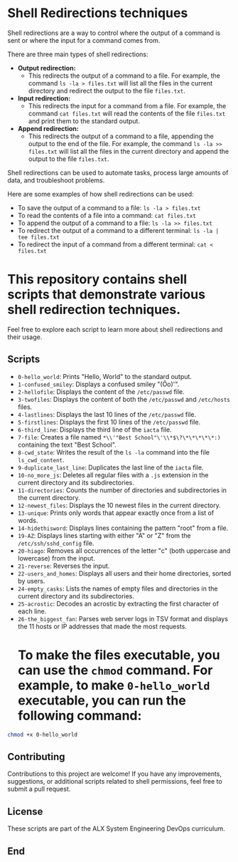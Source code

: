 # Shell Redirections techniques

Shell redirections are a way to control where the output of a command is sent or where the input for a command comes from.

There are three main types of shell redirections:

* **Output redirection:**
    * This redirects the output of a command to a file. For example, the command `ls -la > files.txt` will list all the files in the current directory and redirect the output to the file `files.txt`.
* **Input redirection:**
    * This redirects the input for a command from a file. For example, the command `cat files.txt` will read the contents of the file `files.txt` and print them to the standard output.
* **Append redirection:**
    * This redirects the output of a command to a file, appending the output to the end of the file. For example, the command `ls -la >> files.txt` will list all the files in the current directory and append the output to the file `files.txt`.

Shell redirections can be used to automate tasks, process large amounts of data, and troubleshoot problems.

Here are some examples of how shell redirections can be used:

* To save the output of a command to a file: `ls -la > files.txt`
* To read the contents of a file into a command: `cat files.txt`
* To append the output of a command to a file: `ls -la >> files.txt`
* To redirect the output of a command to a different terminal: `ls -la | tee files.txt`
* To redirect the input of a command from a different terminal: `cat < files.txt`

# This repository contains shell scripts that demonstrate various shell redirection techniques.
Feel free to explore each script to learn more about shell redirections and their usage.

## Scripts

- `0-hello_world`: Prints "Hello, World" to the standard output.
- `1-confused_smiley`: Displays a confused smiley "(Ôo)'".
- `2-hellofile`: Displays the content of the `/etc/passwd` file.
- `3-twofiles`: Displays the content of both the `/etc/passwd` and `/etc/hosts` files.
- `4-lastlines`: Displays the last 10 lines of the `/etc/passwd` file.
- `5-firstlines`: Displays the first 10 lines of the `/etc/passwd` file.
- `6-third_line`: Displays the third line of the `iacta` file.
- `7-file`: Creates a file named `*\\'"Best School"\'\\*$\?\*\*\*\*\*:)` containing the text "Best School".
- `8-cwd_state`: Writes the result of the `ls -la` command into the file `ls_cwd_content`.
- `9-duplicate_last_line`: Duplicates the last line of the `iacta` file.
- `10-no_more_js`: Deletes all regular files with a `.js` extension in the current directory and its subdirectories.
- `11-directories`: Counts the number of directories and subdirectories in the current directory.
- `12-newest_files`: Displays the 10 newest files in the current directory.
- `13-unique`: Prints only words that appear exactly once from a list of words.
- `14-hidethisword`: Displays lines containing the pattern "root" from a file.
- `19-AZ`: Displays lines starting with either "A" or "Z" from the `/etc/ssh/sshd_config` file.
- `20-hiago`: Removes all occurrences of the letter "c" (both uppercase and lowercase) from the input.
- `21-reverse`: Reverses the input.
- `22-users_and_homes`: Displays all users and their home directories, sorted by users.
- `24-empty_casks`: Lists the names of empty files and directories in the current directory and its subdirectories.
- `25-acrostic`: Decodes an acrostic by extracting the first character of each line.
- `26-the_biggest_fan`: Parses web server logs in TSV format and displays the 11 hosts or IP addresses that made the most requests.
  # To make the files executable, you can use the `chmod` command. For example, to make `0-hello_world` executable, you can run the following command:

```bash
chmod +x 0-hello_world
```
## Contributing

Contributions to this project are welcome! If you have any improvements, suggestions, or additional scripts related to shell permissions, feel free to submit a pull request.

## License

These scripts are part of the ALX System Engineering DevOps curriculum.

## End
